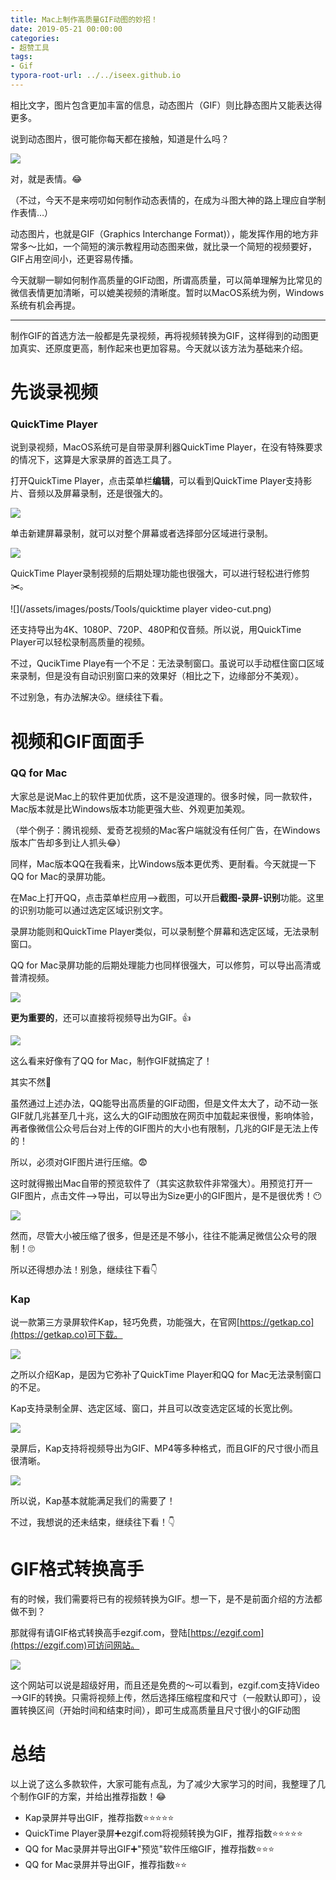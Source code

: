 ```yaml
---
title: Mac上制作高质量GIF动图的妙招！
date: 2019-05-21 00:00:00
categories:
- 超赞工具
tags:
- Gif
typora-root-url: ../../iseex.github.io
---
```


相比文字，图片包含更加丰富的信息，动态图片（GIF）则比静态图片又能表达得更多。

说到动态图片，很可能你每天都在接触，知道是什么吗？

![](/assets/images/posts/Tools/1WXo6pjn.gif)

对，就是表情。😂

（不过，今天不是来唠叨如何制作动态表情的，在成为斗图大神的路上理应自学制作表情…）

动态图片，也就是GIF（Graphics Interchange Format)），能发挥作用的地方非常多～比如，一个简短的演示教程用动态图来做，就比录一个简短的视频要好，GIF占用空间小，还更容易传播。

今天就聊一聊如何制作高质量的GIF动图，所谓高质量，可以简单理解为比常见的微信表情更加清晰，可以媲美视频的清晰度。暂时以MacOS系统为例，Windows系统有机会再提。

----

制作GIF的首选方法一般都是先录视频，再将视频转换为GIF，这样得到的动图更加真实、还原度更高，制作起来也更加容易。今天就以该方法为基础来介绍。

# 先谈录视频

### QuickTime Player

说到录视频，MacOS系统可是自带录屏利器QuickTime Player，在没有特殊要求的情况下，这算是大家录屏的首选工具了。

打开QuickTime Player，点击菜单栏**编辑**，可以看到QuickTime Player支持影片、音频以及屏幕录制，还是很强大的。

![](/assets/images/posts/Tools/quicktime-player.png)

单击新建屏幕录制，就可以对整个屏幕或者选择部分区域进行录制。

![](/assets/images/posts/Tools/quicktime-player-screen-record.png)

QuickTime Player录制视频的后期处理功能也很强大，可以进行轻松进行修剪✂️。

![](/assets/images/posts/Tools/quicktime player video-cut.png)

还支持导出为4K、1080P、720P、480P和仅音频。所以说，用QuickTime Player可以轻松录制高质量的视频。

不过，QucikTime Playe有一个不足：无法录制窗口。虽说可以手动框住窗口区域来录制，但是没有自动识别窗口来的效果好（相比之下，边缘部分不美观）。

不过别急，有办法解决😮。继续往下看。

# 视频和GIF面面手

### QQ for Mac

大家总是说Mac上的软件更加优质，这不是没道理的。很多时候，同一款软件，Mac版本就是比Windows版本功能更强大些、外观更加美观。

（举个例子：腾讯视频、爱奇艺视频的Mac客户端就没有任何广告，在Windows版本广告却多到让人抓头😂）

同样，Mac版本QQ在我看来，比Windows版本更优秀、更耐看。今天就提一下QQ for Mac的录屏功能。

在Mac上打开QQ，点击菜单栏应用—>截图，可以开启**截图-录屏-识别**功能。这里的识别功能可以通过选定区域识别文字。

录屏功能则和QuickTime Player类似，可以录制整个屏幕和选定区域，无法录制窗口。

QQ for Mac录屏功能的后期处理能力也同样很强大，可以修剪，可以导出高清或普清视频。

![](/assets/images/posts/Tools/QQ-mac-screen-record.png)

**更为重要的**，还可以直接将视频导出为GIF。👍

![](/assets/images/posts/Tools/QQ-mac-gif-export.png)

这么看来好像有了QQ for Mac，制作GIF就搞定了！

其实不然🤫

虽然通过上述办法，QQ能导出高质量的GIF动图，但是文件太大了，动不动一张GIF就几兆甚至几十兆，这么大的GIF动图放在网页中加载起来很慢，影响体验，再者像微信公众号后台对上传的GIF图片的大小也有限制，几兆的GIF是无法上传的！

所以，必须对GIF图片进行压缩。😨

这时就得搬出Mac自带的预览软件了（其实这款软件非常强大）。用预览打开一GIF图片，点击文件—>导出，可以导出为Size更小的GIF图片，是不是很优秀！😶

![](/assets/images/posts/Tools/preview-gif-export.png)

然而，尽管大小被压缩了很多，但是还是不够小，往往不能满足微信公众号的限制！🙄

所以还得想办法！别急，继续往下看👇

### Kap

说一款第三方录屏软件Kap，轻巧免费，功能强大，在官网[https://getkap.co](https://getkap.co)可下载。

![](/assets/images/posts/Tools/Kap.png)

之所以介绍Kap，是因为它弥补了QuickTime Player和QQ for Mac无法录制窗口的不足。

Kap支持录制全屏、选定区域、窗口，并且可以改变选定区域的长宽比例。

![](/assets/images/posts/Tools/Kap-functions.png)

录屏后，Kap支持将视频导出为GIF、MP4等多种格式，而且GIF的尺寸很小而且很清晰。

![](/assets/images/posts/Tools/Kap-record.png)

所以说，Kap基本就能满足我们的需要了！

不过，我想说的还未结束，继续往下看！👇

# GIF格式转换高手

有的时候，我们需要将已有的视频转换为GIF。想一下，是不是前面介绍的方法都做不到？

那就得有请GIF格式转换高手ezgif.com，登陆[https://ezgif.com](https://ezgif.com)可访问网站。

![](/assets/images/posts/Tools/ezgif.png)

这个网站可以说是超级好用，而且还是免费的～可以看到，ezgif.com支持Video—>GIF的转换。只需将视频上传，然后选择压缩程度和尺寸（一般默认即可），设置转换区间（开始时间和结束时间），即可生成高质量且尺寸很小的GIF动图

# 总结

以上说了这么多款软件，大家可能有点乱，为了减少大家学习的时间，我整理了几个制作GIF的方案，并给出推荐指数！😂

- Kap录屏并导出GIF，推荐指数⭐️⭐️⭐️⭐️⭐️
- QuickTime Player录屏➕ezgif.com将视频转换为GIF，推荐指数⭐️⭐️⭐️⭐️⭐️
- QQ for Mac录屏并导出GIF➕"预览"软件压缩GIF，推荐指数⭐️⭐️⭐️
- QQ for Mac录屏并导出GIF，推荐指数⭐️⭐️